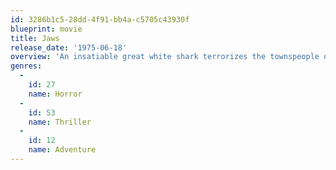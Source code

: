 ```yaml
---
id: 3286b1c5-28dd-4f91-bb4a-c5705c43930f
blueprint: movie
title: Jaws
release_date: '1975-06-18'
overview: 'An insatiable great white shark terrorizes the townspeople of Amity Island, The police chief, an oceanographer and a grizzled shark hunter seek to destroy the bloodthirsty beast.'
genres:
  -
    id: 27
    name: Horror
  -
    id: 53
    name: Thriller
  -
    id: 12
    name: Adventure
---
```

